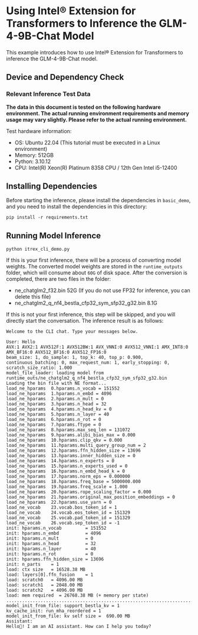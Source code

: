 
# Using Intel® Extension for Transformers to Inference the GLM-4-9B-Chat Model

This example introduces how to use Intel® Extension for Transformers to inference the GLM-4-9B-Chat model.

## Device and Dependency Check

### Relevant Inference Test Data

**The data in this document is tested on the following hardware environment. The actual running environment requirements and memory usage may vary slightly. Please refer to the actual running environment.**

Test hardware information:

+ OS: Ubuntu 22.04 (This tutorial must be executed in a Linux environment)
+ Memory: 512GB
+ Python: 3.10.12
+ CPU: Intel(R) Xeon(R) Platinum 8358 CPU / 12th Gen Intel i5-12400

## Installing Dependencies

Before starting the inference, please install the dependencies in `basic_demo`, and you need to install the dependencies in this directory:
```shell
pip install -r requirements.txt
```

## Running Model Inference

```shell
python itrex_cli_demo.py
```

If this is your first inference, there will be a process of converting model weights. The converted model weights are stored in the `runtime_outputs` folder, which will consume about `60G` of disk space.
After the conversion is completed, there are two files in the folder:
+ ne_chatglm2_f32.bin 52G (If you do not use FP32 for inference, you can delete this file)
+ ne_chatglm2_q_nf4_bestla_cfp32_sym_sfp32_g32.bin 8.1G

If this is not your first inference, this step will be skipped, and you will directly start the conversation. The inference result is as follows:
```shell
Welcome to the CLI chat. Type your messages below.

User: Hello
AVX:1 AVX2:1 AVX512F:1 AVX512BW:1 AVX_VNNI:0 AVX512_VNNI:1 AMX_INT8:0 AMX_BF16:0 AVX512_BF16:0 AVX512_FP16:0
beam_size: 1, do_sample: 1, top_k: 40, top_p: 0.900, continuous_batching: 0, max_request_num: 1, early_stopping: 0, scratch_size_ratio: 1.000
model_file_loader: loading model from runtime_outs/ne_chatglm2_q_nf4_bestla_cfp32_sym_sfp32_g32.bin
Loading the bin file with NE format...
load_ne_hparams  0.hparams.n_vocab = 151552
load_ne_hparams  1.hparams.n_embd = 4096
load_ne_hparams  2.hparams.n_mult = 0
load_ne_hparams  3.hparams.n_head = 32
load_ne_hparams  4.hparams.n_head_kv = 0
load_ne_hparams  5.hparams.n_layer = 40
load_ne_hparams  6.hparams.n_rot = 0
load_ne_hparams  7.hparams.ftype = 0
load_ne_hparams  8.hparams.max_seq_len = 131072
load_ne_hparams  9.hparams.alibi_bias_max = 0.000
load_ne_hparams  10.hparams.clip_qkv = 0.000
load_ne_hparams  11.hparams.multi_query_group_num = 2
load_ne_hparams  12.hparams.ffn_hidden_size = 13696
load_ne_hparams  13.hparams.inner_hidden_size = 0
load_ne_hparams  14.hparams.n_experts = 0
load_ne_hparams  15.hparams.n_experts_used = 0
load_ne_hparams  16.hparams.n_embd_head_k = 0
load_ne_hparams  17.hparams.norm_eps = 0.000000
load_ne_hparams  18.hparams.freq_base = 5000000.000
load_ne_hparams  19.hparams.freq_scale = 1.000
load_ne_hparams  20.hparams.rope_scaling_factor = 0.000
load_ne_hparams  21.hparams.original_max_position_embeddings = 0
load_ne_hparams  22.hparams.use_yarn = 0
load_ne_vocab    23.vocab.bos_token_id = 1
load_ne_vocab    24.vocab.eos_token_id = 151329
load_ne_vocab    25.vocab.pad_token_id = 151329
load_ne_vocab    26.vocab.sep_token_id = -1
init: hparams.n_vocab         = 151552
init: hparams.n_embd          = 4096
init: hparams.n_mult          = 0
init: hparams.n_head          = 32
init: hparams.n_layer         = 40
init: hparams.n_rot           = 0
init: hparams.ffn_hidden_size = 13696
init: n_parts    = 1
load: ctx size   = 16528.38 MB
load: layers[0].ffn_fusion    = 1
load: scratch0   = 4096.00 MB
load: scratch1   = 2048.00 MB
load: scratch2   = 4096.00 MB
load: mem required  = 26768.38 MB (+ memory per state)
.............................................................................................
model_init_from_file: support_bestla_kv = 1
kv_cache_init: run_mha_reordered = 1
model_init_from_file: kv self size =  690.00 MB
Assistant:
Hello👋! I am an AI assistant. How can I help you today?
```
